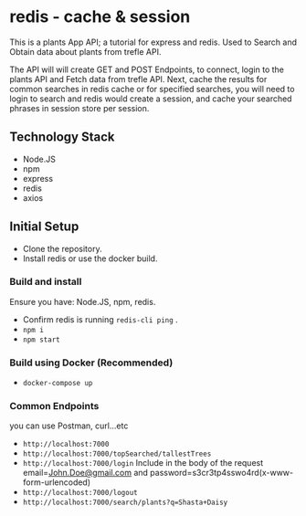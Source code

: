 # redis - cache & session 

This is a plants App API; a tutorial for express and redis. Used to Search and Obtain data about plants from trefle API.

The API will will create GET and POST Endpoints, to connect, login to the plants API and Fetch data from trefle API. Next, cache the results for common searches in redis cache or for specified searches, you will need to login to search and redis would create a session, and cache your searched phrases in session store per session.  

## Technology Stack
* Node.JS
* npm
* express
* redis
* axios

## Initial Setup
* Clone the repository.
* Install redis or use the docker build.
    
### Build and install
Ensure you have: Node.JS, npm, redis.

* Confirm redis is running `redis-cli ping` .
* `npm i`
* `npm start`

### Build using Docker (Recommended)
* `docker-compose up`

### Common Endpoints
you can use Postman, curl...etc
* `http://localhost:7000`
* `http://localhost:7000/topSearched/tallestTrees`
* `http://localhost:7000/login` Include in the body of the request email=John.Doe@gmail.com and password=s3cr3tp4sswo4rd(x-www-form-urlencoded)
* `http://localhost:7000/logout`
* `http://localhost:7000/search/plants?q=Shasta+Daisy`